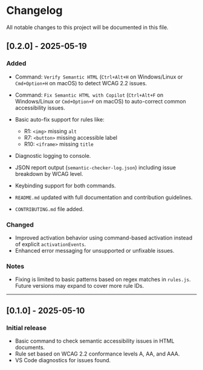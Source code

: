 # Changelog

All notable changes to this project will be documented in this file.

## \[0.2.0] - 2025-05-19

### Added

* Command: `Verify Semantic HTML` (`Ctrl+Alt+H` on Windows/Linux or `Cmd+Option+H` on macOS) to detect WCAG 2.2 issues.
* Command: `Fix Semantic HTML with Copilot` (`Ctrl+Alt+F` on Windows/Linux or `Cmd+Option+F` on macOS) to auto-correct common accessibility issues.
* Basic auto-fix support for rules like:

  * R1: `<img>` missing `alt`
  * R7: `<button>` missing accessible label
  * R10: `<iframe>` missing `title`
* Diagnostic logging to console.
* JSON report output (`semantic-checker-log.json`) including issue breakdown by WCAG level.
* Keybinding support for both commands.
* `README.md` updated with full documentation and contribution guidelines.
* `CONTRIBUTING.md` file added.

### Changed

* Improved activation behavior using command-based activation instead of explicit `activationEvents`.
* Enhanced error messaging for unsupported or unfixable issues.

### Notes

* Fixing is limited to basic patterns based on regex matches in `rules.js`. Future versions may expand to cover more rule IDs.

---

## \[0.1.0] - 2025-05-10

### Initial release

* Basic command to check semantic accessibility issues in HTML documents.
* Rule set based on WCAG 2.2 conformance levels A, AA, and AAA.
* VS Code diagnostics for issues found.
